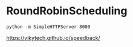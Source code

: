 # RoundRobinScheduling

```
python -m SimpleHTTPServer 8000
```

https://vikytech.github.io/speedback/
